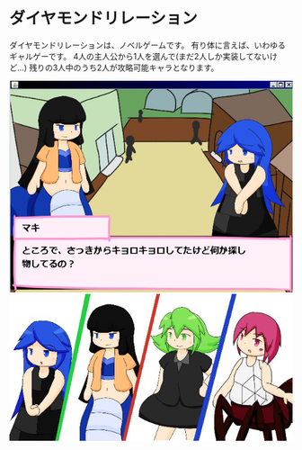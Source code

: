 ﻿# ダイヤモンドリレーション

ダイヤモンドリレーションは、ノベルゲームです。
有り体に言えば、いわゆるギャルゲーです。
4人の主人公から1人を選んで(まだ2人しか実装してないけど…)
残りの3人中のうち2人が攻略可能キャラとなります。

![SS](/readmeimages/SS001.JPG)
![主人公4人](/readmeimages/charas.jpg)

